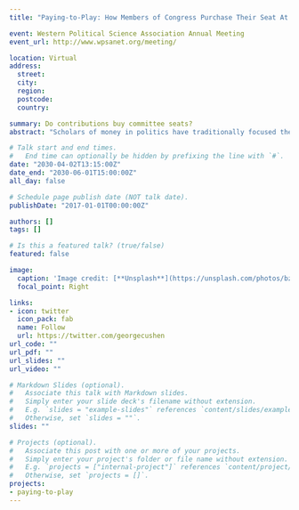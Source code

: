 ```yaml
---
title: "Paying-to-Play: How Members of Congress Purchase Their Seat At the Table"

event: Western Political Science Association Annual Meeting
event_url: http://www.wpsanet.org/meeting/

location: Virtual
address:
  street: 
  city: 
  region: 
  postcode: 
  country: 

summary: Do contributions buy committee seats?
abstract: "Scholars of money in politics have traditionally focused their attention on how outside groups use money to influence elected officials’ behavior. As a result, very little attention is given to investigate how elected officials themselves use money to advance their careers. In this article, I offer evidence that elected officials, like interest groups, also use money to gain political advantages. Specifically, using data on members’ committee requests and their ultimate committee assignments, I show that members of Congress make larger contributions to parties and their parties’ candidates when requesting prestige committees. Second, I show that steering committees reward these fundraising efforts by granting members their first choice committee assignments and that this effect is stronger when competition for a particular seat is high. If seats on Congressional committees can be bought with contributions to party committees, then a new equilibrium may develop in which members not only need money to win elections but also to receive positions in the legislature that will allow them to meaningfully represent their constituent’s interests."

# Talk start and end times.
#   End time can optionally be hidden by prefixing the line with `#`.
date: "2030-04-02T13:15:00Z"
date_end: "2030-06-01T15:00:00Z"
all_day: false

# Schedule page publish date (NOT talk date).
publishDate: "2017-01-01T00:00:00Z"

authors: []
tags: []

# Is this a featured talk? (true/false)
featured: false

image:
  caption: 'Image credit: [**Unsplash**](https://unsplash.com/photos/bzdhc5b3Bxs)'
  focal_point: Right

links:
- icon: twitter
  icon_pack: fab
  name: Follow
  url: https://twitter.com/georgecushen
url_code: ""
url_pdf: ""
url_slides: ""
url_video: ""

# Markdown Slides (optional).
#   Associate this talk with Markdown slides.
#   Simply enter your slide deck's filename without extension.
#   E.g. `slides = "example-slides"` references `content/slides/example-slides.md`.
#   Otherwise, set `slides = ""`.
slides: ""

# Projects (optional).
#   Associate this post with one or more of your projects.
#   Simply enter your project's folder or file name without extension.
#   E.g. `projects = ["internal-project"]` references `content/project/deep-learning/index.md`.
#   Otherwise, set `projects = []`.
projects:
- paying-to-play
---
```

